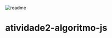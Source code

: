 ![readme](https://user-images.githubusercontent.com/89541042/133268678-8067250c-91e9-4bfb-b85a-a5615a3ca9c8.png)
# atividade2-algoritmo-js
